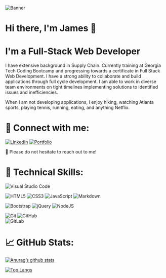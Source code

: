 ![Banner](./images/james-wong-banner.png)

# Hi there, I'm James 👋
# I'm a Full-Stack Web Developer

I have extensive background in Supply Chain. Currently training at Georgia Tech Coding Bootcamp and progressing towards a certificate in Full Stack Web Development. I have a strong ability to collaborate and build applications through full cycle development. I am able to work in diverse team environments on tight timelines implementing solutions to identified issues and inefficiencies.

When I am not developing applications, I enjoy hiking, watching Atlanta sports, playing tennis, running, eating, and anything Netflix. 

# 🤝 Connect with me:

[![LinkedIn](https://img.shields.io/badge/linkedin-%230077B5.svg?style=for-the-badge&logo=linkedin&logoColor=white)](https://www.linkedin.com/in/james-yeu-wong/)
[![Portfolio](https://img.shields.io/badge/Portfolio-%23000000.svg?style=for-the-badge&logo=firefox&logoColor=#FF7139)](https://james-y-wong.github.io/professional-portfolio/)


💬 Please do not hesitate to reach out to me!

# 💼 Technical Skills:

![Visual Studio Code](https://img.shields.io/badge/Visual%20Studio%20Code-0078d7.svg?style=for-the-badge&logo=visual-studio-code&logoColor=white)

![HTML5](https://img.shields.io/badge/html5-%23E34F26.svg?style=for-the-badge&logo=html5&logoColor=white)
![CSS3](https://img.shields.io/badge/css3-%231572B6.svg?style=for-the-badge&logo=css3&logoColor=white)
![JavaScript](https://img.shields.io/badge/javascript-%23323330.svg?style=for-the-badge&logo=javascript&logoColor=%23F7DF1E)
![Markdown](https://img.shields.io/badge/markdown-%23000000.svg?style=for-the-badge&logo=markdown&logoColor=white)

![Bootstrap](https://img.shields.io/badge/bootstrap-%23563D7C.svg?style=for-the-badge&logo=bootstrap&logoColor=white)
![jQuery](https://img.shields.io/badge/jquery-%230769AD.svg?style=for-the-badge&logo=jquery&logoColor=white)
![NodeJS](https://img.shields.io/badge/node.js-6DA55F?style=for-the-badge&logo=node.js&logoColor=white)

![Git](https://img.shields.io/badge/git-%23F05033.svg?style=for-the-badge&logo=git&logoColor=white)
![GitHub](https://img.shields.io/badge/github-%23121011.svg?style=for-the-badge&logo=github&logoColor=white)	
![GitLab](https://img.shields.io/badge/gitlab-%23181717.svg?style=for-the-badge&logo=gitlab&logoColor=white)


# 📈 GitHub Stats:

[![Anurag’s github stats](https://github-readme-stats.vercel.app/api?username=James-Y-Wong)](https://github.com/James-Y-Wong)

[![Top Langs](https://github-readme-stats.vercel.app/api/top-langs/?username=James-Y-Wong&layout=compact)](https://github.com/James-Y-Wong)